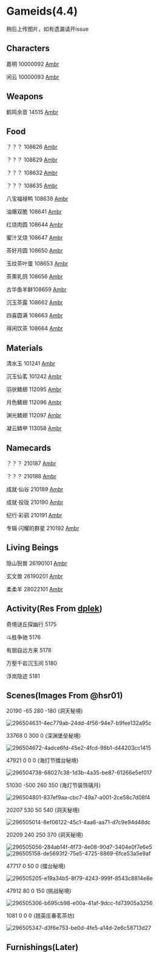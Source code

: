 # Gameids(4.4)
稍后上传图片，如有遗漏请开issue
## Characters
嘉明 10000092 [Ambr](https://ambr.top/chs/archive/avatar/10000092/gaming)

闲云 10000093 [Ambr](https://ambr.top/chs/archive/avatar/10000093/xianyun)
## Weapons
鹤鸣余音 14515 [Ambr](https://ambr.top/chs/archive/weapon/14515/cranes-echoing-call)
## Food
？？？ 108626 [Ambr](https://ambr.top/chs/archive/food/108626/unknown)

？？？ 108629 [Ambr](https://ambr.top/chs/archive/food/108629/unknown)

？？？ 108632 [Ambr](https://ambr.top/chs/archive/food/108632/unknown)

？？？ 108635 [Ambr](https://ambr.top/chs/archive/food/108635/unknown)

八宝福禄鸭 108638 [Ambr](https://ambr.top/chs/archive/food/108638/eight-treasure-duck)

油爆双脆 108641 [Ambr](https://ambr.top/chs/archive/food/108641/deep-fried-doublecrisp)

红烧肉圆 108644 [Ambr](https://ambr.top/chs/archive/food/108644/braised-meatballs)

蜜汁叉烧 108647 [Ambr](https://ambr.top/chs/archive/food/108647/honey-char-siu)

茶好月圆 108650 [Ambr](https://ambr.top/chs/archive/food/108650/fine-tea-full-moon)

玉纹茶叶蛋 108653 [Ambr](https://ambr.top/chs/archive/food/108653/jadevein-tea-eggs)

茶熏乳鸽 108656 [Ambr](https://ambr.top/chs/archive/food/108656/tea-smoked-squab)

古华鱼羊鲜108659 [Ambr](https://ambr.top/chs/archive/food/108659/guhua-fish--lamb-soup)

沉玉茶露 108662 [Ambr](https://ambr.top/chs/archive/food/108662/chenyu-brew)

四喜圆满 108663 [Ambr](https://ambr.top/chs/archive/food/108663/encompassing-gladness)

得闲饮茶 108664 [Ambr](https://ambr.top/chs/archive/food/108664/a-leisurely-sip)
## Materials
清水玉 101241 [Ambr](https://ambr.top/chs/archive/material/101241/clearwater-jade)

沉玉仙茗 101242 [Ambr](https://ambr.top/chs/archive/material/101242/chenyu-adeptea)

羽状鳍翅 112095 [Ambr](https://ambr.top/chs/archive/material/112095/feathery-fin)

月色鳍翅 112096 [Ambr](https://ambr.top/chs/archive/material/112096/lunar-fin)

渊光鳍翅 112097 [Ambr](https://ambr.top/chs/archive/material/112097/chasmlight-fin)

凝云鳞甲 113058 [Ambr](https://ambr.top/chs/archive/material/113058/cloudseam-scale)
## Namecards
？？？ 210187 [Ambr](https://ambr.top/chs/archive/namecard/210187/unknown)

？？？ 210188 [Ambr](https://ambr.top/chs/archive/namecard/210188/unknown)

成就·仙谷 210189 [Ambr](https://ambr.top/chs/archive/namecard/210189/achievement-adeptal-valley)

成就·投珑 210190 [Ambr](https://ambr.top/chs/archive/namecard/210190/achievement-rainjade-rite)

纪行·彩鹞 210191 [Ambr](https://ambr.top/chs/archive/namecard/210191/travel-notes-vivid-flight)

专辑·闪耀的群星 210192 [Ambr](https://ambr.top/chs/archive/namecard/210192/album-the-stellar-moments)
##  Living Beings
隐山猊兽 26190101 [Ambr](https://ambr.top/chs/archive/monster/26190101/solitary-suanni)

玄文兽 26190201 [Ambr](https://ambr.top/chs/archive/monster/26190201/xuanwen-beast)

柔柔羊 28022101 [Ambr](https://ambr.top/chs/archive/monster/28022101/fluff-fleece-goat)
## Activity(Res From [dplek](https://github.com/dplek/Genshin-Activity-ids/tree/v4.4))
奇境谜丘探幽行 5175

斗胜争驰 5176

有朋自远方来 5178

万壑千岩沉玉间 5180

浮岚隐迹 5181
## Scenes(Images From @hsr01)
20190 -65 280 -180 (洞天秘境)

![296504631-4ec779ab-24dd-4f56-94e7-b9fee132a95c](https://github.com/letheriver2007/GameidStudio/assets/77842352/6f597130-04b2-49c7-b61a-5505af8d6ca4)

33768 0 300 0 (深渊堡垒秘境)

![296504672-4adce6fd-45e2-4fcd-98b1-d44203cc1415](https://github.com/letheriver2007/GameidStudio/assets/77842352/7cbe1d3d-8630-4bce-9f28-5201a8e5ada8)

47921 0 0 0 (海灯节擂台秘境)

![296504738-68027c38-1d3b-4a35-be87-61266e5ef017](https://github.com/letheriver2007/GameidStudio/assets/77842352/61330c93-ded8-46a2-a9ba-66872e172640)

51030 -500 260 350 (海灯节装饰璃月)

![296504801-837ef9aa-cbc7-49a7-a001-2ce58c7d08f4](https://github.com/letheriver2007/GameidStudio/assets/77842352/fffc4b0f-ef12-4ce3-a9c0-cfabccf87efd)

20207 530 50 540 (洞天秘境)

![296505014-8ef06122-45c1-4aa6-aa71-d7c9e94d48dc](https://github.com/letheriver2007/GameidStudio/assets/77842352/37c957bb-f9cb-4a02-8f09-aa0434971cc2)

20209 240 250 370 (洞天秘境)

![296505056-284ab14f-4f73-4e08-90d7-3404e0f7e6e5](https://github.com/letheriver2007/GameidStudio/assets/77842352/a51ff0b4-8b62-4d7c-bd8a-12ded5ab338a)
![296505158-de5693f2-75e5-4725-8869-6fce53a5e9af](https://github.com/letheriver2007/GameidStudio/assets/77842352/67fe3d33-5c9b-4658-bb4b-7c5ddcea6944)

47717 0 50 0 (擂台秘境)

![296505205-e19a34b5-8f79-4243-999f-8543c8814e8e](https://github.com/letheriver2007/GameidStudio/assets/77842352/76481f79-4941-438b-b9fd-4ef08bf1923d)

47912 80 0 150 (挑战秘境)

![296505306-b695cb98-e00a-41af-9dcc-fd73905a3256](https://github.com/letheriver2007/GameidStudio/assets/77842352/12263e3c-93ab-4ce1-b158-3966156ff6d7)

1081 0 0 0 (翘英庄春茗茶坊)

![296505347-d3f6e753-be0d-4fe5-a14d-2e6c58713d27](https://github.com/letheriver2007/GameidStudio/assets/77842352/e7591a7a-6b62-4de8-a2c1-557f586ca737)
## Furnishings(Later)
